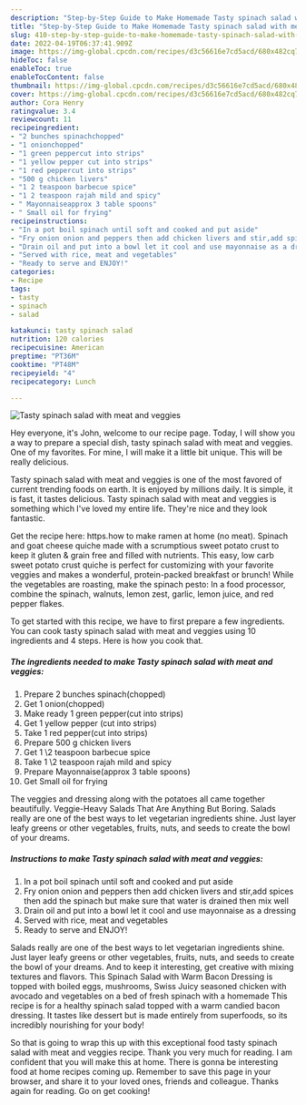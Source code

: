 ```yaml
---
description: "Step-by-Step Guide to Make Homemade Tasty spinach salad with meat and veggies"
title: "Step-by-Step Guide to Make Homemade Tasty spinach salad with meat and veggies"
slug: 410-step-by-step-guide-to-make-homemade-tasty-spinach-salad-with-meat-and-veggies
date: 2022-04-19T06:37:41.909Z
image: https://img-global.cpcdn.com/recipes/d3c56616e7cd5acd/680x482cq70/tasty-spinach-salad-with-meat-and-veggies-recipe-main-photo.jpg
hideToc: false
enableToc: true
enableTocContent: false
thumbnail: https://img-global.cpcdn.com/recipes/d3c56616e7cd5acd/680x482cq70/tasty-spinach-salad-with-meat-and-veggies-recipe-main-photo.jpg
cover: https://img-global.cpcdn.com/recipes/d3c56616e7cd5acd/680x482cq70/tasty-spinach-salad-with-meat-and-veggies-recipe-main-photo.jpg
author: Cora Henry
ratingvalue: 3.4
reviewcount: 11
recipeingredient:
- "2 bunches spinachchopped"
- "1 onionchopped"
- "1 green peppercut into strips"
- "1 yellow pepper cut into strips"
- "1 red peppercut into strips"
- "500 g chicken livers"
- "1 2 teaspoon barbecue spice"
- "1 2 teaspoon rajah mild and spicy"
- " Mayonnaiseapprox 3 table spoons"
- " Small oil for frying"
recipeinstructions:
- "In a pot boil spinach until soft and cooked and put aside"
- "Fry onion onion and peppers then add chicken livers and stir,add spices then add the spinach but make sure that water is drained then mix well"
- "Drain oil and put into a bowl let it cool and use mayonnaise as a dressing"
- "Served with rice, meat and vegetables"
- "Ready to serve and ENJOY!"
categories:
- Recipe
tags:
- tasty
- spinach
- salad

katakunci: tasty spinach salad 
nutrition: 120 calories
recipecuisine: American
preptime: "PT36M"
cooktime: "PT48M"
recipeyield: "4"
recipecategory: Lunch

---
```



![Tasty spinach salad with meat and veggies](https://img-global.cpcdn.com/recipes/d3c56616e7cd5acd/680x482cq70/tasty-spinach-salad-with-meat-and-veggies-recipe-main-photo.jpg)

Hey everyone, it's John, welcome to our recipe page. Today, I will show you a way to prepare a special dish, tasty spinach salad with meat and veggies. One of my favorites. For mine, I will make it a little bit unique. This will be really delicious.

Tasty spinach salad with meat and veggies is one of the most favored of current trending foods on earth. It is enjoyed by millions daily. It is simple, it is fast, it tastes delicious. Tasty spinach salad with meat and veggies is something which I've loved my entire life. They're nice and they look fantastic.

Get the recipe here: https.how to make ramen at home (no meat). Spinach and goat cheese quiche made with a scrumptious sweet potato crust to keep it gluten & grain free and filled with nutrients. This easy, low carb sweet potato crust quiche is perfect for customizing with your favorite veggies and makes a wonderful, protein-packed breakfast or brunch! While the vegetables are roasting, make the spinach pesto: In a food processor, combine the spinach, walnuts, lemon zest, garlic, lemon juice, and red pepper flakes.


To get started with this recipe, we have to first prepare a few ingredients. You can cook tasty spinach salad with meat and veggies using 10 ingredients and 4 steps. Here is how you cook that.

<!--inarticleads1-->

##### The ingredients needed to make Tasty spinach salad with meat and veggies:

1. Prepare 2 bunches spinach(chopped)
1. Get 1 onion(chopped)
1. Make ready 1 green pepper(cut into strips)
1. Get 1 yellow pepper (cut into strips)
1. Take 1 red pepper(cut into strips)
1. Prepare 500 g chicken livers
1. Get 1 \2 teaspoon barbecue spice
1. Take 1 \2 teaspoon rajah mild and spicy
1. Prepare  Mayonnaise(approx 3 table spoons)
1. Get  Small oil for frying


The veggies and dressing along with the potatoes all came together beautifully. Veggie-Heavy Salads That Are Anything But Boring. Salads really are one of the best ways to let vegetarian ingredients shine. Just layer leafy greens or other vegetables, fruits, nuts, and seeds to create the bowl of your dreams. 

<!--inarticleads2-->

##### Instructions to make Tasty spinach salad with meat and veggies:

1. In a pot boil spinach until soft and cooked and put aside
1. Fry onion onion and peppers then add chicken livers and stir,add spices then add the spinach but make sure that water is drained then mix well
1. Drain oil and put into a bowl let it cool and use mayonnaise as a dressing
1. Served with rice, meat and vegetables
1. Ready to serve and ENJOY!

Salads really are one of the best ways to let vegetarian ingredients shine. Just layer leafy greens or other vegetables, fruits, nuts, and seeds to create the bowl of your dreams. And to keep it interesting, get creative with mixing textures and flavors. This Spinach Salad with Warm Bacon Dressing is topped with boiled eggs, mushrooms, Swiss Juicy seasoned chicken with avocado and vegetables on a bed of fresh spinach with a homemade This recipe is for a healthy spinach salad topped with a warm candied bacon dressing. It tastes like dessert but is made entirely from superfoods, so its incredibly nourishing for your body! 

So that is going to wrap this up with this exceptional food tasty spinach salad with meat and veggies recipe. Thank you very much for reading. I am confident that you will make this at home. There is gonna be interesting food at home recipes coming up. Remember to save this page in your browser, and share it to your loved ones, friends and colleague. Thanks again for reading. Go on get cooking!
